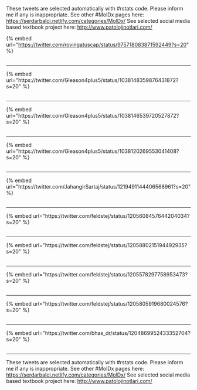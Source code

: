 

These tweets are selected automatically with #rstats code. Please inform me if any is inappropriate.
See other #MolDx pages here: https://serdarbalci.netlify.com/categories/MolDx/ 
See selected social media based textbook project here: http://www.patolojinotlari.com/

{% embed url="https://twitter.com/rovingatuscap/status/975718083871592449?s=20" %}<br>
<br>
<hr>
{% embed url="https://twitter.com/Gleason4plus5/status/1038148359876431872?s=20" %}<br>
<br>
<hr>
{% embed url="https://twitter.com/Gleason4plus5/status/1038146539720527872?s=20" %}<br>
<br>
<hr>
{% embed url="https://twitter.com/Gleason4plus5/status/1038120269553041408?s=20" %}<br>
<br>
<hr>
{% embed url="https://twitter.com/JahangirSartaj/status/1219491144406568961?s=20" %}<br>
<br>
<hr>
{% embed url="https://twitter.com/feldstej/status/1205608457644204034?s=20" %}<br>
<br>
<hr>
{% embed url="https://twitter.com/feldstej/status/1205880215194492935?s=20" %}<br>
<br>
<hr>
{% embed url="https://twitter.com/feldstej/status/1205578297758953473?s=20" %}<br>
<br>
<hr>
{% embed url="https://twitter.com/feldstej/status/1205805919680024576?s=20" %}<br>
<br>
<hr>
{% embed url="https://twitter.com/bhas_dr/status/1204869952433352704?s=20" %}<br>
<br>
<hr>


These tweets are selected automatically with #rstats code. Please inform me if any is inappropriate.
See other #MolDx pages here: https://serdarbalci.netlify.com/categories/MolDx/ 
See selected social media based textbook project here: http://www.patolojinotlari.com/
